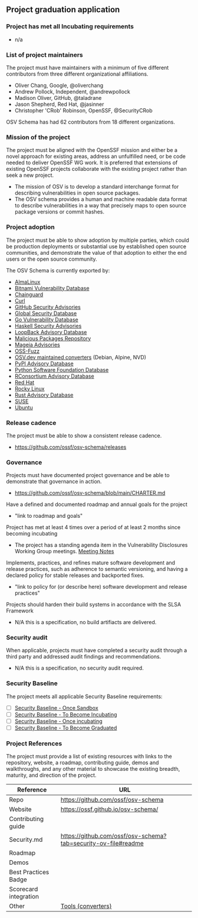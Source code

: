 ## Project graduation application

### Project has met all Incubating requirements
  * n/a

### List of project maintainers
The project must have maintainers with a minimum of five different contributors from three different organizational affiliations.
  * Oliver Chang, Google, @oliverchang
  * Andrew Pollock, Independent, @andrewpollock
  * Madison Oliver, GitHub, @taladrane
  * Jason Shepherd, Red Hat, @jasinner
  * Christopher 'CRob' Robinson, OpenSSF, @SecurityCRob 

OSV Schema has had 62 contributors from 18 different organizations.

### Mission of the project
The project must be aligned with the OpenSSF mission and either be a novel approach for existing areas, address an unfulfilled need, or be code needed to deliver OpenSSF WG work. It is preferred that extensions of existing OpenSSF projects collaborate with the existing project rather than seek a new project.
  * The mission of OSV is to develop a standard interchange format for describing vulnerabilities in open source packages.
  * The OSV schema provides a human and machine readable data format to describe vulnerabilities in a way that precisely maps to open source package versions or commit hashes.

### Project adoption
The project must be able to show adoption by multiple parties, which could be production deployments or substantial use by established open source communities, and demonstrate the value of that adoption to either the end users or the open source community.

The OSV Schema is currently exported by:
- [AlmaLinux](https://github.com/AlmaLinux/osv-database)
- [Bitnami Vulnerability Database](https://github.com/bitnami/vulndb)
- [Chainguard](https://packages.cgr.dev/chainguard/osv/all.json)
- [Curl](https://curl.se/docs/vuln.json)
- [GitHub Security Advisories](https://github.com/github/advisory-database)
- [Global Security Database](https://github.com/cloudsecurityalliance/gsd-database)
- [Go Vulnerability Database](https://github.com/golang/vulndb)
- [Haskell Security Advisories](https://github.com/haskell/security-advisories)
- [LoopBack Advisory Database](https://github.com/loopbackio/security/tree/main/advisories)
- [Malicious Packages Repository](https://github.com/ossf/malicious-packages)
- [Mageia Advisories](https://advisories.mageia.org/)
- [OSS-Fuzz](https://github.com/google/oss-fuzz-vulns)
- [OSV.dev maintained converters](https://google.github.io/osv.dev/data/#converted-data) (Debian, Alpine, NVD)
- [PyPI Advisory Database](https://github.com/pypa/advisory-database)
- [Python Software Foundation Database](https://github.com/psf/advisory-database)
- [RConsortium Advisory Database](https://github.com/RConsortium/r-advisory-database)
- [Red Hat](https://security.access.redhat.com/data)
- [Rocky Linux](https://distro-tools.rocky.page/apollo/openapi/#osv)
- [Rust Advisory Database](https://github.com/RustSec/advisory-db)
- [SUSE](https://www.suse.com/support/security/)
- [Ubuntu](https://github.com/canonical/ubuntu-security-notices/)

### Release cadence
The project must be able to show a consistent release cadence.
  * https://github.com/ossf/osv-schema/releases

### Governance
Projects must have documented project governance and be able to demonstrate that governance in action.
  * https://github.com/ossf/osv-schema/blob/main/CHARTER.md

Have a defined and documented roadmap and annual goals for the project
  * "link to roadmap and goals"

Project has met at least 4 times over a period of at least 2 months since becoming incubating
  * The project has a standing agenda item in the Vulnerability Disclosures Working Group meetings. [Meeting Notes](https://docs.google.com/document/d/1TdxiFofLOfpHUEQILlKq7qkjSsRXVab0uApSDJ8c5rI/edit?tab=t.0)

Implements, practices, and refines mature software development and release practices, such as adherence to semantic versioning, and having a declared policy for stable releases and backported fixes.
  * "link to policy for (or describe here) software development and release practices"

Projects should harden their build systems in accordance with the SLSA Framework
  * N/A this is a specification, no build artifiacts are delivered.

### Security audit
When applicable, projects must have completed a security audit through a third party and addressed audit findings and recommendations.
  * N/A this is a specification, no security audit required.

### Security Baseline

The project meets all applicable Security Baseline requirements:
 * [ ] [Security Baseline - Once Sandbox](https://github.com/ossf/tac/blob/main/process/security_baseline.md#security-baseline---once-sandbox)
 * [ ] [Security Baseline - To Become Incubating](https://github.com/ossf/tac/blob/main/process/security_baseline.md#security-baseline---to-become-incubating)
 * [ ] [Security Baseline - Once incubating](https://github.com/ossf/tac/blob/main/process/security_baseline.md#security-baseline---once-incubating)
 * [ ] [Security Baseline - To Become Graduated](https://github.com/ossf/tac/blob/main/process/security_baseline.md#security-baseline---to-become-graduated)

### Project References
The project must provide a list of existing resources with links to the repository, website, a roadmap, contributing guide, demos and walkthroughs, and any other material to showcase the existing breadth, maturity, and direction of the project.

 Reference              | URL |
|-----------------------|-----|
| Repo                  | https://github.com/ossf/osv-schema |
| Website               | https://ossf.github.io/osv-schema/ |
| Contributing guide    |     |
| Security.md           | https://github.com/ossf/osv-schema?tab=security-ov-file#readme |
| Roadmap               |     |
| Demos                 |     |
| Best Practices Badge  |     |
| Scorecard integration |     |
| Other                 | [Tools (converters)](https://github.com/ossf/osv-schema/tree/main/tools) |
